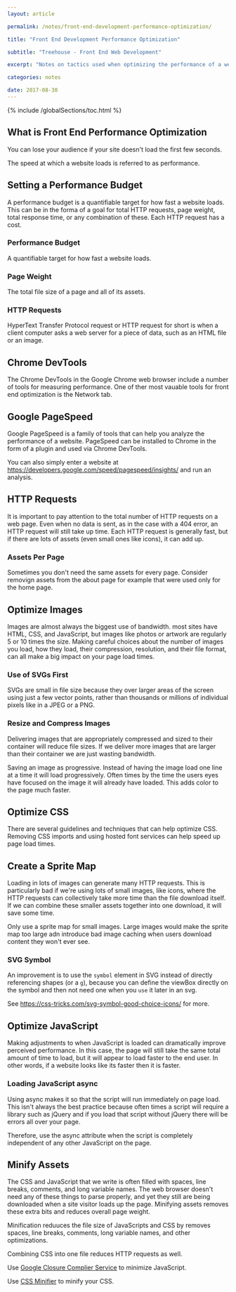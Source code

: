 ```yaml
---
layout: article

permalink: /notes/front-end-development-performance-optimization/

title: "Front End Development Performance Optimization"

subtitle: "Treehouse - Front End Web Development"

excerpt: "Notes on tactics used when optimizing the performance of a website. Focused on reducing the page weight and the number of HTTP requests."

categories: notes

date: 2017-08-30
---
```


{% include /globalSections/toc.html %}

## What is Front End Performance Optimization

You can lose your audience if your site doesn't load the first few seconds.

The speed at which a website loads is referred to as performance.

## Setting a Performance Budget

A performance budget is a quantifiable target for how fast a website loads. This can be in the forma of a goal for total HTTP requests, page weight, total response time, or any combination of these. Each HTTP request has a cost.

### Performance Budget

A quantifiable target for how fast a website loads.

### Page Weight

The total file size of a page and all of its assets.

### HTTP Requests

HyperText Transfer Protocol request or HTTP request for short is when a client computer asks a web server for a piece of data, such as an HTML file or an image.

## Chrome DevTools

The Chrome DevTools in the Google Chrome web browser include a number of tools for measuring performance. One of ther most vauable tools for front end optimization is the Network tab.

## Google PageSpeed

Google PageSpeed is a family of tools that can help you analyze the performance of a website. PageSpeed can be installed to Chrome in the form of a plugin and used via Chrome DevTools.

You can also simply enter a website at <a href="https://developers.google.com/speed/pagespeed/insights/">https://developers.google.com/speed/pagespeed/insights/</a> and run an analysis.

## HTTP Requests

It is important to pay attention to the total number of HTTP requests on a web page. Even when no data is sent, as in the case with a 404 error, an HTTP request will still take up time. Each HTTP request is generally fast, but if there are lots of assets (even small ones like icons), it can add up.

### Assets Per Page

Sometimes you don't need the same assets for every page. Consider removign assets from the about page for example that were used only for the home page.

## Optimize Images

Images are almost always the biggest use of bandwidth. most sites have HTML, CSS, and JavaScript, but images like photos or artwork are regularly 5 or 10 times the size. Making careful choices about the number of images you load, how they load, their compression, resolution, and their file format, can all make a big impact on your page load times.

### Use of SVGs First

SVGs are small in file size because they over larger areas of the screen using just a few vector points, rather than thousands or millions of individual pixels like in a JPEG or a PNG.

### Resize and Compress Images

Delivering images that are appropriately compressed and sized to their container will reduce file sizes. If we deliver more images that are larger than their container we are just wasting bandwidth.

Saving an image as progressive. Instead of having the image load one line at a time it will load progressively. Often times by the time the users eyes have focused on the image it will already have loaded. This adds color to the page much faster.

## Optimize CSS

There are several guidelines and techniques that can help optimize CSS. Removing CSS imports and using hosted font services can help speed up page load times.

## Create a Sprite Map

Loading in lots of images can generate many HTTP requests. This is particularly bad if we're using lots of small images, like icons, where the HTTP requests can collectively take more time than the file download itself. If we can combine these smaller assets together into one download, it will save some time.

Only use a sprite map for small images. Large images would make the sprite map too large adn introduce bad image caching when users download content they won't ever see.

### SVG Symbol

An improvement is to use the `symbol` element in SVG instead of directly referencing shapes (or a `g`), because you can define the viewBox directly on the symbol and then not need one when you `use` it later in an svg.

See <a href="https://css-tricks.com/svg-symbol-good-choice-icons/">https://css-tricks.com/svg-symbol-good-choice-icons/</a> for more.

## Optimize JavaScript

Making adjustments to when JavaScript is loaded can dramatically improve perceived performance. In this case, the page will still take the same total amount of time to load, but it will appear to load faster to the end user. In other words, if a website looks like its faster then it is faster.

### Loading JavaScript async

Using async makes it so that the script will run immediately on page load. This isn't always the best practice because often times a script will require a library such as jQuery and if you load that script without jQuery there will be errors all over your page.

Therefore, use the async attribute when the script is completely independent of any other JavaScript on the page.

## Minify Assets

The CSS and JavaScript that we write is often filled with spaces, line breaks, comments, and long variable names. The web browser doesn't need any of these things to parse properly, and yet they still are being downloaded when a site visitor loads up the page. Minifying assets removes these extra bits and reduces overall page weight.

Minification reduuces the file size of JavaScripts and CSS by removes spaces, line breaks, comments, long variable names, and other optimizations.

Combining CSS into one file reduces HTTP requests as well.

Use <a href="http://closure-compiler.appspot.com/home">Google Closure Complier Service</a> to minimize JavaScript.

Use <a href="http://cssminifier.com/">CSS Minifier</a> to minify your CSS.
